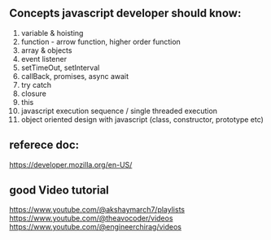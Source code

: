 Concepts javascript developer should know:
-----------------------------------------------
1. variable & hoisting
2. function - arrow function, higher order function
3. array & objects
4. event listener
5. setTimeOut, setInterval
6. callBack, promises, async await
7. try catch
8. closure
9. this
10. javascript execution sequence / single threaded execution
11. object oriented design with javascript (class, constructor, prototype etc)









referece doc:
------------------
https://developer.mozilla.org/en-US/


good Video tutorial
----------------------
https://www.youtube.com/@akshaymarch7/playlists
https://www.youtube.com/@theavocoder/videos
https://www.youtube.com/@engineerchirag/videos

